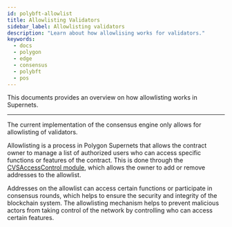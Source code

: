 ```yaml
---
id: polybft-allowlist
title: Allowlisting Validators
sidebar_label: Allowlisting validators
description: "Learn about how allowlising works for validators."
keywords:
  - docs
  - polygon
  - edge
  - consensus
  - polybft
  - pos
---
```


This documents provides an overview on how allowlisting works in Supernets.

---

The current implementation of the consensus engine only allows for allowlisting of validators.

Allowlisting is a process in Polygon Supernets that allows the contract owner to manage a list of authorized users who can access specific functions or features of the contract. This is done through the [CVSAccessControl module](/docs/supernets/modules/access-control), which allows the owner to add or remove addresses to the allowlist.

Addresses on the allowlist can access certain functions or participate in consensus rounds, which helps to ensure the security and integrity of the blockchain system. The allowlisting mechanism helps to prevent malicious actors from taking control of the network by controlling who can access certain features.
